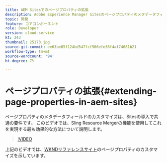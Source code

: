 ```yaml
---
title: AEM Sitesでのページプロパティの拡張
description: Adobe Experience Manager Sitesのページプロパティのメタデータフィールドを拡張する方法について説明します。 このビデオでは、Sling Resource Mergerの機能を使用してこれを実現する最も効果的な方法について説明します。
topic: 開発
feature: コアコンポーネント
role: Developer
version: cloud-service
kt: 243
thumbnail: 25173.jpg
source-git-commit: ee63be85f124bd547fcf566efe38f4af74681b21
workflow-type: tm+mt
source-wordcount: '94'
ht-degree: 7%

---
```



# ページプロパティの拡張{#extending-page-properties-in-aem-sites}

ページプロパティのメタデータフィールドのカスタマイズは、Sitesの導入で共通の要件です。 このビデオでは、Sling Resource Mergerの機能を使用してこれを実現する最も効果的な方法について説明します。

>[!VIDEO](https://video.tv.adobe.com/v/25173?quality=9&learn=on)

上記のビデオでは、[WKNDリファレンスサイト](https://github.com/adobe/aem-guides-wknd)のページプロパティのカスタマイズを示しています。
